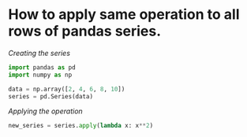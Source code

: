 # How to apply same operation to all rows of pandas series.

*Creating the series*
```python
import pandas as pd
import numpy as np

data = np.array([2, 4, 6, 8, 10])
series = pd.Series(data)
```

*Applying the operation*
```python
new_series = series.apply(lambda x: x**2)
```
